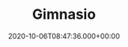 ---
title: Gimnasio
description: "Gimnasio"
date: 2020-10-06T08:47:36.000+00:00
images: []
type: gym
---